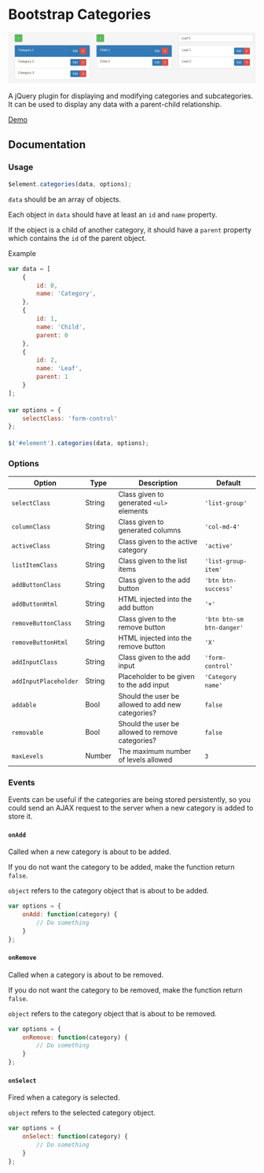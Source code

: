 # Bootstrap Categories

![Bootstrap Categories](screenshot.jpg)

A jQuery plugin for displaying and modifying categories and subcategories.
It can be used to display any data with a parent-child relationship.

[Demo](http://natzim.me/bootstrap-categories)

## Documentation

### Usage

```javascript
$element.categories(data, options);
```

`data` should be an array of objects.

Each object in `data` should have at least an `id` and `name` property.

If the object is a child of another category, it should have a `parent` property which contains the `id` of the parent object.

Example

```javascript
var data = [
	{
		id: 0,
		name: 'Category',
	},
	{
		id: 1,
		name: 'Child',
		parent: 0
	},
	{
		id: 2,
		name: 'Leaf',
		parent: 1
	}
];

var options = {
	selectClass: 'form-control'
};

$('#element').categories(data, options);
```

### Options

| Option                | Type   | Description                                       | Default                   |
| --------------------- | ------ | ------------------------------------------------- | ------------------------- |
| `selectClass`         | String | Class given to generated `<ul>` elements          | `'list-group'`            |
| `columnClass`         | String | Class given to generated columns                  | `'col-md-4'`              |
| `activeClass`         | String | Class given to the active category                | `'active'`                |
| `listItemClass`       | String | Class given to the list items                     | `'list-group-item'`       |
| `addButtonClass`      | String | Class given to the add button                     | `'btn btn-success'`       |
| `addButtonHtml`       | String | HTML injected into the add button                 | `'+'`                     |
| `removeButtonClass`   | String | Class given to the remove button                  | `'btn btn-sm btn-danger'` |
| `removeButtonHtml`    | String | HTML injected into the remove button              | `'X'`                     |
| `addInputClass`       | String | Class given to the add input                      | `'form-control'`          |
| `addInputPlaceholder` | String | Placeholder to be given to the add input          | `'Category name'`         |
| `addable`             | Bool   | Should the user be allowed to add new categories? | `false`                   |
| `removable`           | Bool   | Should the user be allowed to remove categories?  | `false`                   |
| `maxLevels`           | Number | The maximum number of levels allowed              | `3`                       |

### Events

Events can be useful if the categories are being stored persistently, so you could send an AJAX request to the server when a new category is added to store it.

#### `onAdd`

Called when a new category is about to be added.

If you do not want the category to be added, make the function return `false`.

`object` refers to the category object that is about to be added.

```javascript
var options = {
	onAdd: function(category) {
		// Do something
	}
};
```

#### `onRemove`

Called when a category is about to be removed.

If you do not want the category to be removed, make the function return `false`.

`object` refers to the category object that is about to be removed.

```javascript
var options = {
	onRemove: function(category) {
		// Do something
	}
};
```

#### `onSelect`

Fired when a category is selected.

`object` refers to the selected category object.

```javascript
var options = {
	onSelect: function(category) {
		// Do something
	}
};
```
